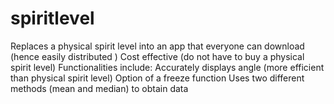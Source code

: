 # spiritlevel

Replaces a physical spirit level into an app that everyone can download (hence easily distributed )
Cost effective (do not have to buy a physical spirit level)
Functionalities include:
Accurately displays angle (more efficient than physical spirit level)
Option of a freeze function 
Uses two different methods (mean and median) to obtain data

